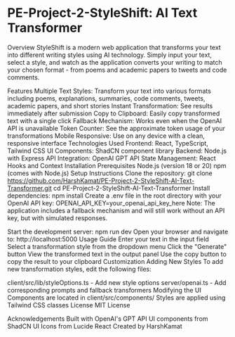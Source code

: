 # PE-Project-2-StyleShift: AI Text Transformer
Overview
StyleShift is a modern web application that transforms your text into different writing styles using AI technology. Simply input your text, select a style, and watch as the application converts your writing to match your chosen format - from poems and academic papers to tweets and code comments.

Features
Multiple Text Styles: Transform your text into various formats including poems, explanations, summaries, code comments, tweets, academic papers, and short stories
Instant Transformation: See results immediately after submission
Copy to Clipboard: Easily copy transformed text with a single click
Fallback Mechanism: Works even when the OpenAI API is unavailable
Token Counter: See the approximate token usage of your transformations
Mobile Responsive: Use on any device with a clean, responsive interface
Technologies Used
Frontend: React, TypeScript, Tailwind CSS
UI Components: ShadCN component library
Backend: Node.js with Express
API Integration: OpenAI GPT API
State Management: React Hooks and Context
Installation
Prerequisites
Node.js (version 18 or 20)
npm (comes with Node.js)
Setup Instructions
Clone the repository:
git clone https://github.com/HarshKamat/PE-Project-2-StyleShift-AI-Text-Transformer.git
cd PE-Project-2-StyleShift-AI-Text-Transformer
Install dependencies:
npm install
Create a .env file in the root directory with your OpenAI API key:
OPENAI_API_KEY=your_openai_api_key_here
Note: The application includes a fallback mechanism and will still work without an API key, but with simulated responses.

Start the development server:
npm run dev
Open your browser and navigate to:
http://localhost:5000
Usage Guide
Enter your text in the input field
Select a transformation style from the dropdown menu
Click the "Generate" button
View the transformed text in the output panel
Use the copy button to copy the result to your clipboard
Customization
Adding New Styles
To add new transformation styles, edit the following files:

client/src/lib/styleOptions.ts - Add new style options
server/openai.ts - Add corresponding prompts and fallback transformers
Modifying the UI
Components are located in client/src/components/
Styles are applied using Tailwind CSS classes
License
MIT License

Acknowledgements
Built with OpenAI's GPT API
UI components from ShadCN UI
Icons from Lucide React
Created by HarshKamat 
